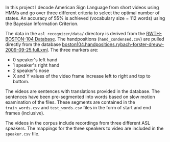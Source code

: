In this project I decode American Sign Language from short videos using HMMs and go over three different criteria to select the optimal number of states. An accuracy of 55% is achieved (vocabulary size = 112 words) using the Bayesian Information Criterion.

The data in the `asl_recognizer/data/` directory is derived from 
the [RWTH-BOSTON-104 Database](http://www-i6.informatik.rwth-aachen.de/~dreuw/database-rwth-boston-104.php). 
The handpositions (`hand_condensed.csv`) are pulled directly from 
the database [boston104.handpositions.rybach-forster-dreuw-2009-09-25.full.xml](boston104.handpositions.rybach-forster-dreuw-2009-09-25.full.xml). The three markers are:

*   0  speaker's left hand
*   1  speaker's right hand
*   2  speaker's nose
*   X and Y values of the video frame increase left to right and top to bottom.

The videos are sentences with translations provided in the database. The sentences have been pre-segmented into words 
based on slow motion examination of the files. These segments are contained in the `train_words.csv` and `test_words.csv` files
in the form of start and end frames (inclusive).

The videos in the corpus include recordings from three different ASL speakers.
The mappings for the three speakers to video are included in the `speaker.csv` 
file.

